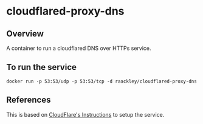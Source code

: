 # cloudflared-proxy-dns

## Overview

A container to run a cloudflared DNS over HTTPs service.

## To run the service

```
docker run -p 53:53/udp -p 53:53/tcp -d raackley/cloudflared-proxy-dns
```

## References

This is based on [CloudFlare's Instructions](https://developers.cloudflare.com/1.1.1.1/dns-over-https/cloudflared-proxy/) to setup the service.

